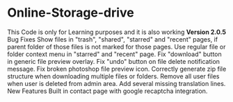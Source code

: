 # Online-Storage-drive
This Code is only for Learning purposes and it is also working 
**Version 2.0.5**
Bug Fixes
Show files in "trash", "shared", "starred" and "recent" pages, if parent folder of those files is not marked for those pages.
Use regular file or folder context menu in "starred" and "recent" page.
Fix "download" button in generic file preview overlay.
Fix "undo" button on file delete notification message.
Fix broken photoshop file preview icon.
Correctly generate zip file structure when downloading multiple files or folders.
Remove all user files when user is deleted from admin area.
Add several missing translation lines.
New Features
Built in contact page with google recaptcha integration. 
